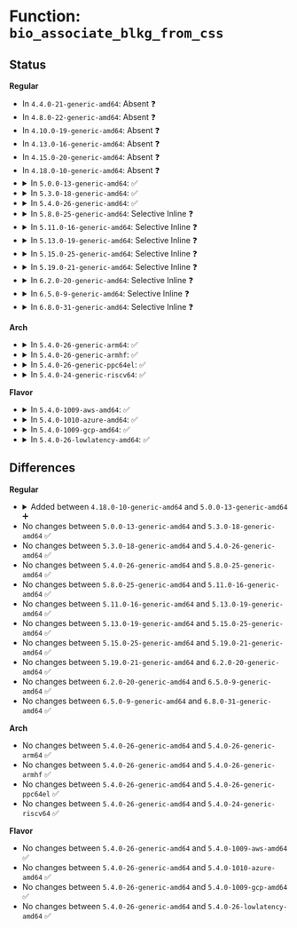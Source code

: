 # Function: <code>bio_associate_blkg_from_css</code>

## Status
<b>Regular</b>
<ul>
<li>
In <code>4.4.0-21-generic-amd64</code>: Absent ❓
</li>
<li>
In <code>4.8.0-22-generic-amd64</code>: Absent ❓
</li>
<li>
In <code>4.10.0-19-generic-amd64</code>: Absent ❓
</li>
<li>
In <code>4.13.0-16-generic-amd64</code>: Absent ❓
</li>
<li>
In <code>4.15.0-20-generic-amd64</code>: Absent ❓
</li>
<li>
In <code>4.18.0-10-generic-amd64</code>: Absent ❓
</li>
<li>
<details>
<summary>In <code>5.0.0-13-generic-amd64</code>: ✅</summary>

```c
void bio_associate_blkg_from_css(struct bio * bio, struct cgroup_subsys_state * css)
```

```json
{
  "name": "bio_associate_blkg_from_css",
  "collision_type": "Unique Global",
  "inline_type": "No",
  "funcs": [
    {
      "addr": 18446744071583662800,
      "name": "bio_associate_blkg_from_css",
      "external": true,
      "loc": "block/bio.c:2022",
      "file": "block/bio.c",
      "inline": "seen, unknown",
      "caller_inline": [],
      "caller_func": [
        "fs/buffer.c:submit_bh_wbc",
        "fs/mpage.c:__mpage_writepage",
        "fs/ext4/page-io.c:ext4_bio_write_page",
        "block/bio.c:bio_associate_blkg",
        "block/bio.c:bio_associate_blkg",
        "block/bio.c:bio_associate_blkg_from_page"
      ]
    }
  ],
  "symbols": [
    {
      "addr": 18446744071583662800,
      "name": "bio_associate_blkg_from_css",
      "section": ".text",
      "bind": "STB_GLOBAL",
      "size": 81
    }
  ]
}
```
</details>
</li>
<li>
<details>
<summary>In <code>5.3.0-18-generic-amd64</code>: ✅</summary>

```c
void bio_associate_blkg_from_css(struct bio * bio, struct cgroup_subsys_state * css)
```

```json
{
  "name": "bio_associate_blkg_from_css",
  "collision_type": "Unique Global",
  "inline_type": "No",
  "funcs": [
    {
      "addr": 18446744071583850832,
      "name": "bio_associate_blkg_from_css",
      "external": true,
      "loc": "block/bio.c:2056",
      "file": "block/bio.c",
      "inline": "seen, unknown",
      "caller_inline": [],
      "caller_func": [
        "fs/buffer.c:submit_bh_wbc",
        "fs/mpage.c:__mpage_writepage",
        "fs/ext4/page-io.c:ext4_bio_write_page",
        "block/bio.c:bio_associate_blkg",
        "block/bio.c:bio_associate_blkg",
        "block/bio.c:bio_associate_blkg_from_page"
      ]
    }
  ],
  "symbols": [
    {
      "addr": 18446744071583850832,
      "name": "bio_associate_blkg_from_css",
      "section": ".text",
      "bind": "STB_GLOBAL",
      "size": 81
    }
  ]
}
```
</details>
</li>
<li>
<details>
<summary>In <code>5.4.0-26-generic-amd64</code>: ✅</summary>

```c
void bio_associate_blkg_from_css(struct bio * bio, struct cgroup_subsys_state * css)
```

```json
{
  "name": "bio_associate_blkg_from_css",
  "collision_type": "Unique Global",
  "inline_type": "No",
  "funcs": [
    {
      "addr": 18446744071583950160,
      "name": "bio_associate_blkg_from_css",
      "external": true,
      "loc": "block/bio.c:2098",
      "file": "block/bio.c",
      "inline": "seen, unknown",
      "caller_inline": [],
      "caller_func": [
        "fs/buffer.c:submit_bh_wbc",
        "fs/mpage.c:__mpage_writepage",
        "fs/ext4/page-io.c:ext4_bio_write_page",
        "block/bio.c:bio_associate_blkg",
        "block/bio.c:bio_associate_blkg",
        "block/bio.c:bio_associate_blkg_from_page"
      ]
    }
  ],
  "symbols": [
    {
      "addr": 18446744071583950160,
      "name": "bio_associate_blkg_from_css",
      "section": ".text",
      "bind": "STB_GLOBAL",
      "size": 81
    }
  ]
}
```
</details>
</li>
<li>
<details>
<summary>In <code>5.8.0-25-generic-amd64</code>: Selective Inline ❓</summary>

```c
void bio_associate_blkg_from_css(struct bio * bio, struct cgroup_subsys_state * css)
```

```json
{
  "name": "bio_associate_blkg_from_css",
  "collision_type": "Unique Global",
  "inline_type": "Selective",
  "funcs": [
    {
      "addr": 18446744071584344704,
      "name": "bio_associate_blkg_from_css",
      "external": true,
      "loc": "block/bio.c:1677",
      "file": "block/bio.c",
      "inline": "not declared, inlined",
      "caller_inline": [
        "block/bio.c:bio_associate_blkg",
        "block/bio.c:bio_associate_blkg_from_page"
      ],
      "caller_func": [
        "fs/buffer.c:submit_bh_wbc",
        "fs/mpage.c:__mpage_writepage",
        "fs/iomap/buffered-io.c:iomap_alloc_ioend",
        "fs/ext4/page-io.c:io_submit_init_bio"
      ]
    }
  ],
  "symbols": [
    {
      "addr": 18446744071584340512,
      "name": "bio_associate_blkg_from_css",
      "section": ".text",
      "bind": "STB_GLOBAL",
      "size": 87
    }
  ]
}
```
</details>
</li>
<li>
<details>
<summary>In <code>5.11.0-16-generic-amd64</code>: Selective Inline ❓</summary>

```c
void bio_associate_blkg_from_css(struct bio * bio, struct cgroup_subsys_state * css)
```

```json
{
  "name": "bio_associate_blkg_from_css",
  "collision_type": "Unique Global",
  "inline_type": "Selective",
  "funcs": [
    {
      "addr": 18446744071584637760,
      "name": "bio_associate_blkg_from_css",
      "external": true,
      "loc": "block/blk-cgroup.c:1838",
      "file": "block/blk-cgroup.c",
      "inline": "not declared, inlined",
      "caller_inline": [],
      "caller_func": [
        "mm/page_io.c:__swap_writepage",
        "fs/buffer.c:submit_bh_wbc",
        "fs/mpage.c:__mpage_writepage",
        "fs/iomap/buffered-io.c:iomap_alloc_ioend",
        "fs/ext4/page-io.c:io_submit_init_bio",
        "block/blk-cgroup.c:bio_associate_blkg",
        "block/blk-cgroup.c:bio_associate_blkg"
      ]
    }
  ],
  "symbols": [
    {
      "addr": 18446744071584637760,
      "name": "bio_associate_blkg_from_css",
      "section": ".text",
      "bind": "STB_GLOBAL",
      "size": 306
    }
  ]
}
```
</details>
</li>
<li>
<details>
<summary>In <code>5.13.0-19-generic-amd64</code>: Selective Inline ❓</summary>

```c
void bio_associate_blkg_from_css(struct bio * bio, struct cgroup_subsys_state * css)
```

```json
{
  "name": "bio_associate_blkg_from_css",
  "collision_type": "Unique Global",
  "inline_type": "Selective",
  "funcs": [
    {
      "addr": 18446744071584664448,
      "name": "bio_associate_blkg_from_css",
      "external": true,
      "loc": "block/blk-cgroup.c:1847",
      "file": "block/blk-cgroup.c",
      "inline": "not declared, inlined",
      "caller_inline": [],
      "caller_func": [
        "mm/page_io.c:__swap_writepage",
        "fs/buffer.c:submit_bh_wbc",
        "fs/mpage.c:__mpage_writepage",
        "fs/iomap/buffered-io.c:iomap_add_to_ioend",
        "fs/ext4/page-io.c:ext4_bio_write_page",
        "block/blk-cgroup.c:bio_associate_blkg",
        "block/blk-cgroup.c:bio_associate_blkg"
      ]
    }
  ],
  "symbols": [
    {
      "addr": 18446744071584664448,
      "name": "bio_associate_blkg_from_css",
      "section": ".text",
      "bind": "STB_GLOBAL",
      "size": 778
    }
  ]
}
```
</details>
</li>
<li>
<details>
<summary>In <code>5.15.0-25-generic-amd64</code>: Selective Inline ❓</summary>

```c
void bio_associate_blkg_from_css(struct bio * bio, struct cgroup_subsys_state * css)
```

```json
{
  "name": "bio_associate_blkg_from_css",
  "collision_type": "Unique Global",
  "inline_type": "Selective",
  "funcs": [
    {
      "addr": 18446744071585080288,
      "name": "bio_associate_blkg_from_css",
      "external": true,
      "loc": "block/blk-cgroup.c:1841",
      "file": "block/blk-cgroup.c",
      "inline": "not declared, inlined",
      "caller_inline": [],
      "caller_func": [
        "mm/page_io.c:__swap_writepage",
        "fs/buffer.c:submit_bh_wbc",
        "fs/mpage.c:__mpage_writepage",
        "fs/iomap/buffered-io.c:iomap_add_to_ioend",
        "fs/ext4/page-io.c:ext4_bio_write_page",
        "block/blk-cgroup.c:bio_associate_blkg",
        "block/blk-cgroup.c:bio_associate_blkg"
      ]
    }
  ],
  "symbols": [
    {
      "addr": 18446744071585080288,
      "name": "bio_associate_blkg_from_css",
      "section": ".text",
      "bind": "STB_GLOBAL",
      "size": 778
    }
  ]
}
```
</details>
</li>
<li>
<details>
<summary>In <code>5.19.0-21-generic-amd64</code>: Selective Inline ❓</summary>

```c
void bio_associate_blkg_from_css(struct bio * bio, struct cgroup_subsys_state * css)
```

```json
{
  "name": "bio_associate_blkg_from_css",
  "collision_type": "Unique Global",
  "inline_type": "Selective",
  "funcs": [
    {
      "addr": 18446744071585807264,
      "name": "bio_associate_blkg_from_css",
      "external": true,
      "loc": "block/blk-cgroup.c:1929",
      "file": "block/blk-cgroup.c",
      "inline": "not declared, inlined",
      "caller_inline": [],
      "caller_func": [
        "mm/page_io.c:__swap_writepage",
        "fs/buffer.c:submit_bh_wbc",
        "fs/mpage.c:__mpage_writepage",
        "fs/iomap/buffered-io.c:iomap_add_to_ioend",
        "fs/ext4/page-io.c:ext4_bio_write_page",
        "block/blk-cgroup.c:bio_clone_blkg_association",
        "block/blk-cgroup.c:bio_associate_blkg"
      ]
    }
  ],
  "symbols": [
    {
      "addr": 18446744071585807264,
      "name": "bio_associate_blkg_from_css",
      "section": ".text",
      "bind": "STB_GLOBAL",
      "size": 799
    }
  ]
}
```
</details>
</li>
<li>
<details>
<summary>In <code>6.2.0-20-generic-amd64</code>: Selective Inline ❓</summary>

```c
void bio_associate_blkg_from_css(struct bio * bio, struct cgroup_subsys_state * css)
```

```json
{
  "name": "bio_associate_blkg_from_css",
  "collision_type": "Unique Global",
  "inline_type": "Selective",
  "funcs": [
    {
      "addr": 18446744071586588880,
      "name": "bio_associate_blkg_from_css",
      "external": true,
      "loc": "block/blk-cgroup.c:1935",
      "file": "block/blk-cgroup.c",
      "inline": "not declared, inlined",
      "caller_inline": [],
      "caller_func": [
        "mm/page_io.c:__swap_writepage",
        "fs/buffer.c:submit_bh_wbc",
        "fs/mpage.c:__mpage_writepage",
        "fs/iomap/buffered-io.c:iomap_add_to_ioend",
        "fs/ext4/page-io.c:ext4_bio_write_page",
        "block/blk-cgroup.c:bio_clone_blkg_association",
        "block/blk-cgroup.c:bio_associate_blkg"
      ]
    }
  ],
  "symbols": [
    {
      "addr": 18446744071586588880,
      "name": "bio_associate_blkg_from_css",
      "section": ".text",
      "bind": "STB_GLOBAL",
      "size": 815
    }
  ]
}
```
</details>
</li>
<li>
<details>
<summary>In <code>6.5.0-9-generic-amd64</code>: Selective Inline ❓</summary>

```c
void bio_associate_blkg_from_css(struct bio * bio, struct cgroup_subsys_state * css)
```

```json
{
  "name": "bio_associate_blkg_from_css",
  "collision_type": "Unique Global",
  "inline_type": "Selective",
  "funcs": [
    {
      "addr": 18446744071586846096,
      "name": "bio_associate_blkg_from_css",
      "external": true,
      "loc": "block/blk-cgroup.c:2026",
      "file": "block/blk-cgroup.c",
      "inline": "not declared, inlined",
      "caller_inline": [],
      "caller_func": [
        "mm/page_io.c:bio_associate_blkg_from_page",
        "fs/buffer.c:submit_bh_wbc",
        "fs/mpage.c:__mpage_writepage",
        "fs/iomap/buffered-io.c:iomap_add_to_ioend",
        "fs/ext4/page-io.c:ext4_bio_write_folio",
        "block/blk-cgroup.c:bio_clone_blkg_association",
        "block/blk-cgroup.c:bio_associate_blkg"
      ]
    }
  ],
  "symbols": [
    {
      "addr": 18446744071586846096,
      "name": "bio_associate_blkg_from_css",
      "section": ".text",
      "bind": "STB_GLOBAL",
      "size": 818
    }
  ]
}
```
</details>
</li>
<li>
<details>
<summary>In <code>6.8.0-31-generic-amd64</code>: Selective Inline ❓</summary>

```c
void bio_associate_blkg_from_css(struct bio * bio, struct cgroup_subsys_state * css)
```

```json
{
  "name": "bio_associate_blkg_from_css",
  "collision_type": "Unique Global",
  "inline_type": "Selective",
  "funcs": [
    {
      "addr": 18446744071587123424,
      "name": "bio_associate_blkg_from_css",
      "external": true,
      "loc": "block/blk-cgroup.c:2039",
      "file": "block/blk-cgroup.c",
      "inline": "not declared, inlined",
      "caller_inline": [],
      "caller_func": [
        "fs/buffer.c:submit_bh_wbc",
        "fs/mpage.c:__mpage_writepage",
        "fs/iomap/buffered-io.c:iomap_add_to_ioend",
        "fs/ext4/page-io.c:ext4_bio_write_folio",
        "block/blk-cgroup.c:bio_clone_blkg_association"
      ]
    }
  ],
  "symbols": [
    {
      "addr": 18446744071587123424,
      "name": "bio_associate_blkg_from_css",
      "section": ".text",
      "bind": "STB_GLOBAL",
      "size": 812
    }
  ]
}
```
</details>
</li>
</ul>
<b>Arch</b>
<ul>
<li>
<details>
<summary>In <code>5.4.0-26-generic-arm64</code>: ✅</summary>

```c
void bio_associate_blkg_from_css(struct bio * bio, struct cgroup_subsys_state * css)
```

```json
{
  "name": "bio_associate_blkg_from_css",
  "collision_type": "Unique Global",
  "inline_type": "No",
  "funcs": [
    {
      "addr": 18446603336495774096,
      "name": "bio_associate_blkg_from_css",
      "external": true,
      "loc": "block/bio.c:2098",
      "file": "block/bio.c",
      "inline": "seen, unknown",
      "caller_inline": [],
      "caller_func": [
        "fs/buffer.c:submit_bh_wbc",
        "fs/mpage.c:__mpage_writepage",
        "fs/ext4/page-io.c:ext4_bio_write_page",
        "block/bio.c:bio_associate_blkg",
        "block/bio.c:bio_associate_blkg",
        "block/bio.c:bio_associate_blkg_from_page"
      ]
    }
  ],
  "symbols": [
    {
      "addr": 18446603336495774096,
      "name": "bio_associate_blkg_from_css",
      "section": ".text",
      "bind": "STB_GLOBAL",
      "size": 104
    }
  ]
}
```
</details>
</li>
<li>
<details>
<summary>In <code>5.4.0-26-generic-armhf</code>: ✅</summary>

```c
void bio_associate_blkg_from_css(struct bio * bio, struct cgroup_subsys_state * css)
```

```json
{
  "name": "bio_associate_blkg_from_css",
  "collision_type": "Unique Global",
  "inline_type": "No",
  "funcs": [
    {
      "addr": 3229123896,
      "name": "bio_associate_blkg_from_css",
      "external": true,
      "loc": "block/bio.c:2098",
      "file": "block/bio.c",
      "inline": "seen, unknown",
      "caller_inline": [],
      "caller_func": [
        "fs/buffer.c:submit_bh_wbc",
        "fs/mpage.c:__mpage_writepage",
        "fs/ext4/page-io.c:ext4_bio_write_page",
        "block/bio.c:bio_associate_blkg",
        "block/bio.c:bio_associate_blkg_from_page"
      ]
    }
  ],
  "symbols": [
    {
      "addr": 3229123896,
      "name": "bio_associate_blkg_from_css",
      "section": ".text",
      "bind": "STB_GLOBAL",
      "size": 84
    }
  ]
}
```
</details>
</li>
<li>
<details>
<summary>In <code>5.4.0-26-generic-ppc64el</code>: ✅</summary>

```c
void bio_associate_blkg_from_css(struct bio * bio, struct cgroup_subsys_state * css)
```

```json
{
  "name": "bio_associate_blkg_from_css",
  "collision_type": "Unique Global",
  "inline_type": "No",
  "funcs": [
    {
      "addr": 13835058055289944304,
      "name": "bio_associate_blkg_from_css",
      "external": true,
      "loc": "block/bio.c:2098",
      "file": "block/bio.c",
      "inline": "seen, unknown",
      "caller_inline": [],
      "caller_func": [
        "fs/buffer.c:submit_bh_wbc",
        "fs/mpage.c:__mpage_writepage",
        "fs/ext4/page-io.c:ext4_bio_write_page",
        "block/bio.c:bio_associate_blkg",
        "block/bio.c:bio_associate_blkg",
        "block/bio.c:bio_associate_blkg_from_page"
      ]
    }
  ],
  "symbols": [
    {
      "addr": 13835058055289944304,
      "name": "bio_associate_blkg_from_css",
      "section": ".text",
      "bind": "STB_GLOBAL",
      "size": 144
    }
  ]
}
```
</details>
</li>
<li>
<details>
<summary>In <code>5.4.0-24-generic-riscv64</code>: ✅</summary>

```c
void bio_associate_blkg_from_css(struct bio * bio, struct cgroup_subsys_state * css)
```

```json
{
  "name": "bio_associate_blkg_from_css",
  "collision_type": "Unique Global",
  "inline_type": "No",
  "funcs": [
    {
      "addr": 18446743936274916814,
      "name": "bio_associate_blkg_from_css",
      "external": true,
      "loc": "block/bio.c:2098",
      "file": "block/bio.c",
      "inline": "seen, unknown",
      "caller_inline": [],
      "caller_func": [
        "fs/buffer.c:submit_bh_wbc",
        "fs/mpage.c:__mpage_writepage",
        "fs/ext4/page-io.c:ext4_bio_write_page",
        "block/bio.c:bio_associate_blkg",
        "block/bio.c:bio_associate_blkg",
        "block/bio.c:bio_associate_blkg_from_page"
      ]
    }
  ],
  "symbols": [
    {
      "addr": 18446743936274916814,
      "name": "bio_associate_blkg_from_css",
      "section": ".text",
      "bind": "STB_GLOBAL",
      "size": 82
    }
  ]
}
```
</details>
</li>
</ul>
<b>Flavor</b>
<ul>
<li>
<details>
<summary>In <code>5.4.0-1009-aws-amd64</code>: ✅</summary>

```c
void bio_associate_blkg_from_css(struct bio * bio, struct cgroup_subsys_state * css)
```

```json
{
  "name": "bio_associate_blkg_from_css",
  "collision_type": "Unique Global",
  "inline_type": "No",
  "funcs": [
    {
      "addr": 18446744071583918896,
      "name": "bio_associate_blkg_from_css",
      "external": true,
      "loc": "block/bio.c:2098",
      "file": "block/bio.c",
      "inline": "seen, unknown",
      "caller_inline": [],
      "caller_func": [
        "fs/buffer.c:submit_bh_wbc",
        "fs/mpage.c:__mpage_writepage",
        "fs/ext4/page-io.c:ext4_bio_write_page",
        "block/bio.c:bio_associate_blkg",
        "block/bio.c:bio_associate_blkg",
        "block/bio.c:bio_associate_blkg_from_page"
      ]
    }
  ],
  "symbols": [
    {
      "addr": 18446744071583918896,
      "name": "bio_associate_blkg_from_css",
      "section": ".text",
      "bind": "STB_GLOBAL",
      "size": 81
    }
  ]
}
```
</details>
</li>
<li>
<details>
<summary>In <code>5.4.0-1010-azure-amd64</code>: ✅</summary>

```c
void bio_associate_blkg_from_css(struct bio * bio, struct cgroup_subsys_state * css)
```

```json
{
  "name": "bio_associate_blkg_from_css",
  "collision_type": "Unique Global",
  "inline_type": "No",
  "funcs": [
    {
      "addr": 18446744071583855856,
      "name": "bio_associate_blkg_from_css",
      "external": true,
      "loc": "block/bio.c:2098",
      "file": "block/bio.c",
      "inline": "seen, unknown",
      "caller_inline": [],
      "caller_func": [
        "fs/buffer.c:submit_bh_wbc",
        "fs/mpage.c:__mpage_writepage",
        "fs/ext4/page-io.c:ext4_bio_write_page",
        "block/bio.c:bio_associate_blkg",
        "block/bio.c:bio_associate_blkg",
        "block/bio.c:bio_associate_blkg_from_page"
      ]
    }
  ],
  "symbols": [
    {
      "addr": 18446744071583855856,
      "name": "bio_associate_blkg_from_css",
      "section": ".text",
      "bind": "STB_GLOBAL",
      "size": 81
    }
  ]
}
```
</details>
</li>
<li>
<details>
<summary>In <code>5.4.0-1009-gcp-amd64</code>: ✅</summary>

```c
void bio_associate_blkg_from_css(struct bio * bio, struct cgroup_subsys_state * css)
```

```json
{
  "name": "bio_associate_blkg_from_css",
  "collision_type": "Unique Global",
  "inline_type": "No",
  "funcs": [
    {
      "addr": 18446744071583902656,
      "name": "bio_associate_blkg_from_css",
      "external": true,
      "loc": "block/bio.c:2098",
      "file": "block/bio.c",
      "inline": "seen, unknown",
      "caller_inline": [],
      "caller_func": [
        "fs/buffer.c:submit_bh_wbc",
        "fs/mpage.c:__mpage_writepage",
        "fs/ext4/page-io.c:ext4_bio_write_page",
        "block/bio.c:bio_associate_blkg",
        "block/bio.c:bio_associate_blkg",
        "block/bio.c:bio_associate_blkg_from_page"
      ]
    }
  ],
  "symbols": [
    {
      "addr": 18446744071583902656,
      "name": "bio_associate_blkg_from_css",
      "section": ".text",
      "bind": "STB_GLOBAL",
      "size": 81
    }
  ]
}
```
</details>
</li>
<li>
<details>
<summary>In <code>5.4.0-26-lowlatency-amd64</code>: ✅</summary>

```c
void bio_associate_blkg_from_css(struct bio * bio, struct cgroup_subsys_state * css)
```

```json
{
  "name": "bio_associate_blkg_from_css",
  "collision_type": "Unique Global",
  "inline_type": "No",
  "funcs": [
    {
      "addr": 18446744071584003904,
      "name": "bio_associate_blkg_from_css",
      "external": true,
      "loc": "block/bio.c:2098",
      "file": "block/bio.c",
      "inline": "seen, unknown",
      "caller_inline": [],
      "caller_func": [
        "fs/buffer.c:submit_bh_wbc",
        "fs/mpage.c:__mpage_writepage",
        "fs/ext4/page-io.c:ext4_bio_write_page",
        "block/bio.c:bio_associate_blkg",
        "block/bio.c:bio_associate_blkg_from_page"
      ]
    }
  ],
  "symbols": [
    {
      "addr": 18446744071584003904,
      "name": "bio_associate_blkg_from_css",
      "section": ".text",
      "bind": "STB_GLOBAL",
      "size": 96
    }
  ]
}
```
</details>
</li>
</ul>

## Differences
<b>Regular</b>
<ul>
<li>
<details>
<summary>Added between <code>4.18.0-10-generic-amd64</code> and <code>5.0.0-13-generic-amd64</code> ➕</summary>

```c
void bio_associate_blkg_from_css(struct bio * bio, struct cgroup_subsys_state * css)
```
</details>
</li>
<li>
No changes between <code>5.0.0-13-generic-amd64</code> and <code>5.3.0-18-generic-amd64</code> ✅
</li>
<li>
No changes between <code>5.3.0-18-generic-amd64</code> and <code>5.4.0-26-generic-amd64</code> ✅
</li>
<li>
No changes between <code>5.4.0-26-generic-amd64</code> and <code>5.8.0-25-generic-amd64</code> ✅
</li>
<li>
No changes between <code>5.8.0-25-generic-amd64</code> and <code>5.11.0-16-generic-amd64</code> ✅
</li>
<li>
No changes between <code>5.11.0-16-generic-amd64</code> and <code>5.13.0-19-generic-amd64</code> ✅
</li>
<li>
No changes between <code>5.13.0-19-generic-amd64</code> and <code>5.15.0-25-generic-amd64</code> ✅
</li>
<li>
No changes between <code>5.15.0-25-generic-amd64</code> and <code>5.19.0-21-generic-amd64</code> ✅
</li>
<li>
No changes between <code>5.19.0-21-generic-amd64</code> and <code>6.2.0-20-generic-amd64</code> ✅
</li>
<li>
No changes between <code>6.2.0-20-generic-amd64</code> and <code>6.5.0-9-generic-amd64</code> ✅
</li>
<li>
No changes between <code>6.5.0-9-generic-amd64</code> and <code>6.8.0-31-generic-amd64</code> ✅
</li>
</ul>
<b>Arch</b>
<ul>
<li>
No changes between <code>5.4.0-26-generic-amd64</code> and <code>5.4.0-26-generic-arm64</code> ✅
</li>
<li>
No changes between <code>5.4.0-26-generic-amd64</code> and <code>5.4.0-26-generic-armhf</code> ✅
</li>
<li>
No changes between <code>5.4.0-26-generic-amd64</code> and <code>5.4.0-26-generic-ppc64el</code> ✅
</li>
<li>
No changes between <code>5.4.0-26-generic-amd64</code> and <code>5.4.0-24-generic-riscv64</code> ✅
</li>
</ul>
<b>Flavor</b>
<ul>
<li>
No changes between <code>5.4.0-26-generic-amd64</code> and <code>5.4.0-1009-aws-amd64</code> ✅
</li>
<li>
No changes between <code>5.4.0-26-generic-amd64</code> and <code>5.4.0-1010-azure-amd64</code> ✅
</li>
<li>
No changes between <code>5.4.0-26-generic-amd64</code> and <code>5.4.0-1009-gcp-amd64</code> ✅
</li>
<li>
No changes between <code>5.4.0-26-generic-amd64</code> and <code>5.4.0-26-lowlatency-amd64</code> ✅
</li>
</ul>
